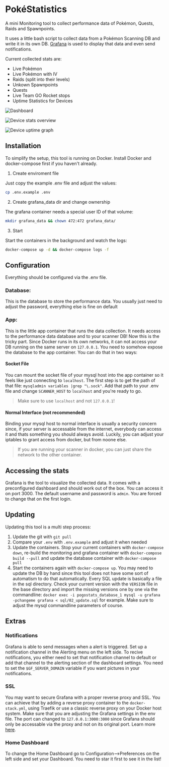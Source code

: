 # PokéStatistics

A mini Monitoring tool to collect performance data of Pokémon, Quests, Raids and Spawnpoints. 

It uses a little bash script to collect data from a Pokémon Scanning DB and write it in its own DB. [Grafana](https://grafana.com/grafana/) is used to display that data and even send notifications.

Current collected stats are:

- Live Pokémon
- Live Pokémon with IV
- Raids (split into their levels)
- Unkown Spawnpoints
- Quests
- Live Team GO Rocket stops
- Uptime Statistics for Devices

![Dashboard](https://user-images.githubusercontent.com/34460584/71187549-8ffaf100-227f-11ea-8f85-7497772b2f29.png)

![Device stats overview](https://camo.githubusercontent.com/53649d2e30d477a361b4d18cd92d808ab2948a51/68747470733a2f2f696d616765732d6578742d322e646973636f72646170702e6e65742f65787465726e616c2f51457247467479536663512d32644b336770536c4e5a6c4b344576785235484a39503946356c74705745342f2533467769647468253344313434322532366865696768742533443534302f68747470732f6d656469612e646973636f72646170702e6e65742f6174746163686d656e74732f3530323037343830383636323632323230382f3637313339303532313835393530363139372f756e6b6e6f776e2e706e67)

![Device uptime graph](https://camo.githubusercontent.com/38ad4b8268ec3e7421492218449c710a8c6ce49b/68747470733a2f2f63646e2e646973636f72646170702e636f6d2f6174746163686d656e74732f3637323430373231343035363636393230342f3637323433333130333230353137313230382f42657a5f74797475752e706e67)

## Installation

To simplify the setup, this tool is running on Docker. Install Docker and docker-compose first if you haven't already.

1. Create enviroment file

Just copy the example .env file and adjust the values:

```bash 
cp .env.example .env
```

2. Create grafana_data dir and change ownership

The grafana container needs a special user ID of that volume:

```bash
mkdir grafana_data && chown 472:472 grafana_data/
```

3. Start

Start the containers in the background and watch the logs:

```bash
docker-compose up -d && docker-compose logs -f
```

## Configuration

Everything should be configured via the .env file.

### Database:

This is the database to store the performance data. You usually just need to adjust the password, everything else is fine on default

### App:

This is the little app container that runs the data collection. It needs access to the performance data database and to your scanner DB! Now this is the tricky part. Since Docker runs in its own networks, it can not access your DB running on the same server on `127.0.0.1`. You need to somehow expose the database to the app container. You can do that in two ways:

#### Socket File

You can mount the socket file of your mysql host into the app container so it feels like just connecting to `localhost`. The first step is to get the path of that file: `mysqladmin variables |grep "\.sock"`. Add that path to your .env file and change `SCANNER_HOST` to `localhost` and you're ready to go.

> Make sure to use `localhost` and not `127.0.0.1`!

#### Normal Interface (not recommended)

Binding your mysql host to normal interface is usually a security concern since, if your server is accessable from the internet, everybody can access it and thats something you should always avoid. Luckily, you can adjust your iptables to grant access from docker, but from noone else. 

> If you are running your scanner in docker, you can just share the network to the other container.

## Accessing the stats

Grafana is the tool to visualize the collected data. It comes with a preconfigured dashboard and should work out of the box. You can access it on port 3000. The default username and password is `admin`. You are forced to change that on the first login.

## Updating 

Updating this tool is a multi step process:

1. Update the git with  `git pull`
2. Compare your `.env` with `.env.example` and adjust it when needed
3. Update the containers. Stop your current containers with `docker-compose down`, re-build the monitoring and grafana container with `docker-compose build --pull` and update the database container with `docker-compose pull`
4. Start the containers again with `docker-compose up`. You may need to update the DB by hand since this tool does not have some sort of automatism to do that automatically. Every SQL update is basically a file in the sql directory. Check your current version with the `VERSION` file in the base directory and import the missing versions one by one via the commandline: `docker exec -i pogostats_database_1 mysql -u grafana -pchangeme grafana < sql/02_update.sql` for example. Make sure to adjust the mysql commandline parameters of course.


## Extras

### Notifications

Grafana is able to send messages when a alert is triggered. Set up a notification channel in the Alerting menu on the left side. To recive notifications, you either need to set that notification channel to default or add that channel to the alerting section of the dashboard settings. You need to set the `$GF_SERVER_DOMAIN` variable if you want pictures in your notifications.

### SSL

You may want to secure Grafana with a proper reverse proxy and SSL. You can achieve that by adding a reverse proxy container to the `docker-stack.yml`, using Traefik or use a classic reverse proxy on your Docker host system. Make sure that you are adjusting the Grafana settings in the env file. The port can changed to `127.0.0.1:3000:3000` since Grafana should only be accessable via the proxy and not on its original port. Learn more [here](https://grafana.com/docs/grafana/v4.5/installation/behind_proxy/#running-grafana-behind-a-reverse-proxy).

### Home Dashboard

To change the Home Dashboard go to Configuration-->Preferences on the left side and set your Dashboard. You need to star it first to see it in the list!
